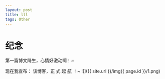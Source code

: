```yaml
---
layout: post
title: lll
tags: Other
---
```

# 纪念
第一篇博文降生，心情好激动啊！~

现在我宣布：
该博客，正 式 起 航 ！~
![]({{ site.url }}/img{{ page.id }}/1.png)